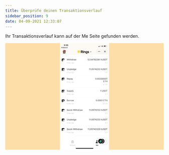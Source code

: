 ```yaml
---
title: Überprüfe deinen Transaktionsverlauf
sidebar_position: 9
date: 04-09-2021 12:33:07
---
```


Ihr Transaktionsverlauf kann auf der Me Seite gefunden werden.

![](../assets/history.jpg)